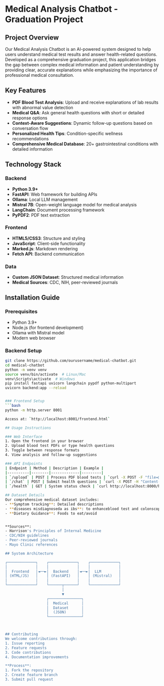 # Medical Analysis Chatbot - Graduation Project

## Project Overview
Our Medical Analysis Chatbot is an AI-powered system designed to help users understand medical test results and answer health-related questions. Developed as a comprehensive graduation project, this application bridges the gap between complex medical information and patient understanding by providing clear, accurate explanations while emphasizing the importance of professional medical consultation.

## Key Features
- **PDF Blood Test Analysis**: Upload and receive explanations of lab results with abnormal value detection
- **Medical Q&A**: Ask general health questions with short or detailed response options
- **Context-Aware Suggestions**: Dynamic follow-up questions based on conversation flow
- **Personalized Health Tips**: Condition-specific wellness recommendations
- **Comprehensive Medical Database**: 20+ gastrointestinal conditions with detailed information

## Technology Stack
### Backend
- **Python 3.9+**
- **FastAPI**: Web framework for building APIs
- **Ollama**: Local LLM management
- **Mistral 7B**: Open-weight language model for medical analysis
- **LangChain**: Document processing framework
- **PyPDF2**: PDF text extraction

### Frontend
- **HTML5/CSS3**: Structure and styling
- **JavaScript**: Client-side functionality
- **Marked.js**: Markdown rendering
- **Fetch API**: Backend communication

### Data
- **Custom JSON Dataset**: Structured medical information
- **Medical Sources**: CDC, NIH, peer-reviewed journals

## Installation Guide

### Prerequisites
- Python 3.9+
- Node.js (for frontend development)
- Ollama with Mistral model
- Modern web browser

### Backend Setup
```bash
git clone https://github.com/ourusername/medical-chatbot.git
cd medical-chatbot
python -m venv venv
source venv/bin/activate  # Linux/Mac
venv\Scripts\activate  # Windows
pip install fastapi uvicorn langchain pypdf python-multipart
uvicorn backend:app --reload


### Frontend Setup
```bash
python -m http.server 8001

Access at: `http://localhost:8001/frontend.html`

## Usage Instructions

### Web Interface
1. Open the frontend in your browser
2. Upload blood test PDFs or type health questions
3. Toggle between response formats
4. View analysis and follow-up suggestions

### API Endpoints
| Endpoint | Method | Description | Example |
|----------|--------|-------------|---------|
| `/upload` | POST | Process PDF blood tests | `curl -X POST -F "file=@test.pdf" http://localhost:8000/upload` |
| `/chat` | POST | Submit health questions | `curl -X POST -H "Content-Type: application/json" -d '{"user_input":"normal blood sugar"}' http://localhost:8000/chat` |
| `/health` | GET | System status check | `curl http://localhost:8000/health` |

## Dataset Details
Our comprehensive medical dataset includes:
- **Symptom tracking**: Detailed descriptions
- **diseases misdiagnoseda as ibs**: to enhanceblood test and colonscopy analysis
- **Dietary Guidance**: Foods to eat/avoid


**Sources**:
- Harrison's Principles of Internal Medicine
- CDC/NIH guidelines
- Peer-reviewed journals
- Mayo Clinic references

## System Architecture

┌─────────────┐    ┌─────────────┐    ┌─────────────┐
│             │    │             │    │             │
│  Frontend   │◄──►│  Backend    │◄──►│  LLM        │
│ (HTML/JS)   │    │ (FastAPI)   │    │ (Mistral)   │
│             │    │             │    │             │
└─────────────┘    └──────┬──────┘    └─────────────┘
                          │
                          ▼
                   ┌───────────────┐
                   │  Medical      │
                   │  Dataset      │
                   │  (JSON)       │
                   └───────────────┘



## Contributing
We welcome contributions through:
1. Issue reporting
2. Feature requests
3. Code contributions
4. Documentation improvements

**Process**:
1. Fork the repository
2. Create feature branch
3. Submit pull request




